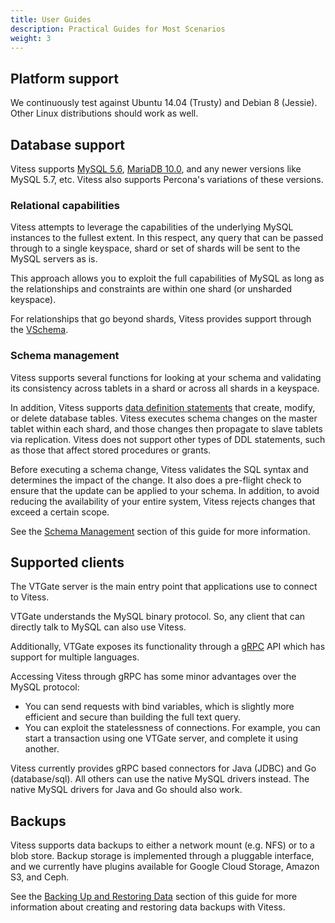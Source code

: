 ```yaml
---
title: User Guides
description: Practical Guides for Most Scenarios
weight: 3
---
```


## Platform support

We continuously test against Ubuntu 14.04 (Trusty) and Debian 8 (Jessie).
Other Linux distributions should work as well.

## Database support

Vitess supports [MySQL 5.6](http://dev.mysql.com/doc/refman/5.6/en/),
[MariaDB 10.0](https://downloads.mariadb.org/mariadb/10.0.21/), and any
newer versions like MySQL 5.7, etc. Vitess also supports Percona's
variations of these versions.

### Relational capabilities

Vitess attempts to leverage the capabilities of the underlying MySQL
instances to the fullest extent. In this respect, any query that can
be passed through to a single keyspace, shard or set of shards will
be sent to the MySQL servers as is.

This approach allows you to exploit the full capabilities of MySQL
as long as the relationships and constraints are within one shard (or
unsharded keyspace).

For relationships that go beyond shards, Vitess provides
support through the [VSchema](../schema-management/vschema).

### Schema management

Vitess supports several functions for looking at your schema and
validating its consistency across tablets in a shard or across all
shards in a keyspace.

In addition, Vitess supports
[data definition statements](https://dev.mysql.com/doc/refman/5.6/en/sql-syntax-data-definition.html)
that create, modify, or delete database tables. Vitess executes
schema changes on the master tablet within each shard, and those
changes then propagate to slave tablets via replication. Vitess does
not support other types of DDL statements, such as those that affect
stored procedures or grants.

Before executing a schema change, Vitess validates the SQL syntax
and determines the impact of the change. It also does a pre-flight
check to ensure that the update can be applied to your schema. In
addition, to avoid reducing the availability of your entire system,
Vitess rejects changes that exceed a certain scope.

See the [Schema Management](../schema-management)
section of this guide for more information.

## Supported clients

The VTGate server is the main entry point that applications use
to connect to Vitess.

VTGate understands the MySQL binary protocol. So, any client that
can directly talk to MySQL can also use Vitess.

Additionally, VTGate exposes its functionality through a
[gRPC](http://www.grpc.io/) API which has support for multiple languages.

Accessing Vitess through gRPC has some minor advantages over the MySQL
protocol:

* You can send requests with bind variables, which is slightly more
  efficient and secure than building the full text query.
* You can exploit the statelessness of connections. For example, you
  can start a transaction using one VTGate server, and complete it
  using another.

Vitess currently provides gRPC based connectors for Java (JDBC) and Go
(database/sql). All others can use the native MySQL drivers instead. The
native MySQL drivers for Java and Go should also work.

## Backups

Vitess supports data backups to either a network mount (e.g. NFS) or to a blob store.
Backup storage is implemented through a pluggable interface,
and we currently have plugins available for Google Cloud Storage, Amazon S3,
and Ceph.

See the [Backing Up and Restoring Data](backup-and-restore) section
of this guide for more information about creating and restoring data
backups with Vitess.
